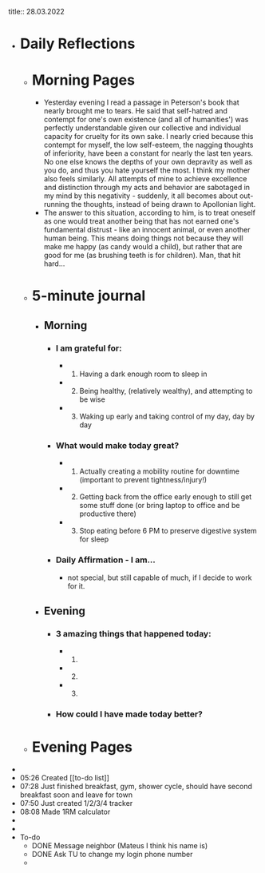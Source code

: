 title:: 28.03.2022

- # Daily Reflections
	- # Morning Pages
		- Yesterday evening I read a passage in Peterson's book that nearly brought me to tears. He said that self-hatred and contempt for one's own existence (and all of humanities') was perfectly understandable given our collective and individual capacity for cruelty for its own sake. I nearly cried because this contempt for myself, the low self-esteem, the nagging thoughts of inferiority, have been a constant for nearly the last ten years. No one else knows the depths of your own depravity as well as you do, and thus you hate yourself the most. I think my mother also feels similarly. All attempts of mine to achieve excellence and distinction through my acts and behavior are sabotaged in my mind by this negativity - suddenly, it all becomes about out-running the thoughts, instead of being drawn to Apollonian light.
		- The answer to this situation, according to him, is to treat oneself as one would treat another being that has not earned one's fundamental distrust - like an innocent animal, or even another human being. This means doing things not because they will make me happy (as candy would a child), but rather that are good for me (as brushing teeth is for children). Man, that hit hard...
	- # 5-minute journal
		- ## Morning
			- ### I am grateful for:
				- 1. Having a dark enough room to sleep in
				- 2. Being healthy, (relatively wealthy), and attempting to be wise
				- 3. Waking up early and taking control of my day, day by day
			- ### What would make today great?
				- 1. Actually creating a mobility routine for downtime (important to prevent tightness/injury!)
				- 2. Getting back from the office early enough to still get some stuff done (or bring laptop to office and be productive there)
				- 3. Stop eating before 6 PM to preserve digestive system for sleep
			- ### Daily Affirmation - I am...
				- not special, but still capable of much, if I decide to work for it.
		- ## Evening
			- ### 3 amazing things that happened today:
				- 1.
				- 2.
				- 3.
			- ### How could I have made today better?
	- # Evening Pages
-
- 05:26 Created [[to-do list]]
- 07:28 Just finished breakfast, gym, shower cycle, should have second breakfast soon and leave for town
- 07:50 Just created 1/2/3/4 tracker
- 08:08 Made 1RM calculator
-
-
- To-do
	- DONE Message neighbor (Mateus I think his name is)
	- DONE Ask TU to change my login phone number
	-